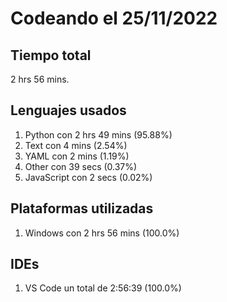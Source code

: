 # Codeando el 25/11/2022

## Tiempo total
2 hrs 56 mins.

## Lenguajes usados
1. Python con 2 hrs 49 mins (95.88%)
1. Text con 4 mins (2.54%)
1. YAML con 2 mins (1.19%)
1. Other con 39 secs (0.37%)
1. JavaScript con 2 secs (0.02%)

## Plataformas utilizadas
1. Windows con 2 hrs 56 mins (100.0%)

## IDEs
1. VS Code un total de 2:56:39 (100.0%)
